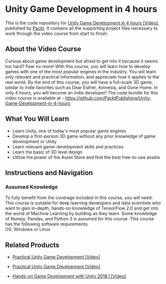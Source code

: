 # Unity Game Development in 4 hours 
This is the code repository for [Unity Game Development in 4 hours [Video]](https://prod.packtpub.com/in/game-development/unity-game-development-4-hours-video), published by [Packt](https://www.packtpub.com/?utm_source=github). It contains all the supporting project files necessary to work through the video course from start to finish.
## About the Video Course
Curious about game development but afraid to get into it because it seems too hard? Fear no more! With this course, you will learn how to develop games with one of the most popular engines in the industry. You will learn only relevant and practical information, and appreciate how it applies to the real world. 
By the end of this course, you will have a full-scale 3D game, similar to indie favorites such as Dear Esther, Amnesia, and Gone Home. In only 4 hours, you will become an indie developer! 
The code bundle for this video course is available at - https://github.com/PacktPublishing/Unity-Game-Development-in-4-hours

<H2>What You Will Learn</H2>
<DIV class=book-info-will-learn-text>
<UL>
<LI> Learn Unity, one of today's most popular game engines	
<LI> Develop a first-person 3D game without any prior knowledge of game development or Unity
<LI> Learn relevant game-development skills and practices 
<LI> Learn the basic of 3D level design
<LI> Utilize the power of the Asset Store and find the best free-to-use assets </UL></DIV>

## Instructions and Navigation
### Assumed Knowledge
To fully benefit from the coverage included in this course, you will need:<br/>
This course is suitable for deep learning developers and data scientists who want to gain in-depth, hands-on knowledge of TensorFlow 2.0 and get into the world of Machine Learning by building as they learn. Some knowledge of Numpy, Pandas, and Python 3 is assumed for this course.
This course has the following software requirements:<br/>
OS: Windows or Linux<br/>





## Related Products
* [Practical Unity Game Development [Video]](https://prod.packtpub.com/in/game-development/practical-unity-game-development-video)

* [Practical Unity Game Development [Video]](https://prod.packtpub.com/in/game-development/practical-unity-game-development-video)

* [Hands-on Game Development with Unity 2018.1 [Video]](https://prod.packtpub.com/in/game-development/hands-game-development-unity-20181-video)
